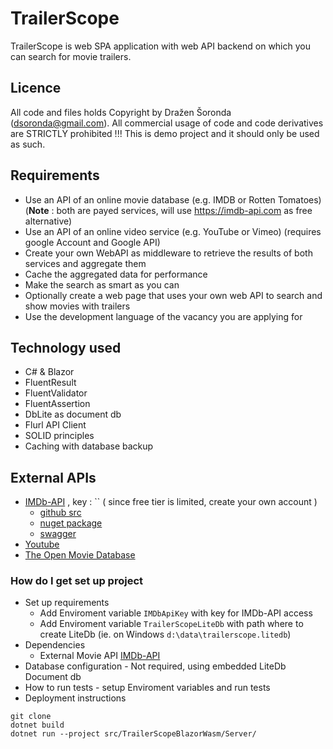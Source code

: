 # TrailerScope

TrailerScope is web SPA application with web API backend on which you can search for movie trailers.

## Licence

All code and files holds Copyright by Dražen Šoronda (dsoronda@gmail.com).
All commercial usage of code and code derivatives are STRICTLY prohibited !!!
This is demo project and it should only be used as such.

## Requirements

- Use an API of an online movie database (e.g. IMDB or Rotten Tomatoes) (**Note** : both are payed services, will use https://imdb-api.com as free alternative)
- Use an API of an online video service (e.g. YouTube or Vimeo) (requires google Account and Google API)
- Create your own WebAPI as middleware to retrieve the results of both services and aggregate them
- Cache the aggregated data for performance
- Make the search as smart as you can
- Optionally create a web page that uses your own web API to search and show movies with trailers
- Use the development language of the vacancy you are applying for

## Technology used

* C# & Blazor
* FluentResult
* FluentValidator
* FluentAssertion
* DbLite as document db
* Flurl API Client
* SOLID principles
* Caching with database backup

## External APIs

- [IMDb-API](https://imdb-api.com) , key : `` ( since free tier is limited, create your own account )
    - [github src](https://github.com/IMDb-API/IMDbApiLib)
    - [nuget package](https://www.nuget.org/packages/IMDbApiLib)
    - [swagger](https://imdb-api.com/swagger/index.html)
- [Youtube](https://developers.google.com/youtube/v3/docs/videos)
- [The Open Movie Database](https://www.omdbapi.com/)

### How do I get set up project

* Set up requirements
    - Add Enviroment variable `IMDbApiKey` with key for IMDb-API access
    - Add Enviroment variable `TrailerScopeLiteDb` with path where to create LiteDb (ie. on Windows `d:\data\trailerscope.litedb`)
* Dependencies
    - External Movie API [IMDb-API](https://imdb-api.com)
* Database configuration - Not required, using embedded LiteDb Document db
* How to run tests - setup Enviroment variables and run tests
* Deployment instructions
~~~
git clone
dotnet build
dotnet run --project src/TrailerScopeBlazorWasm/Server/
~~~
